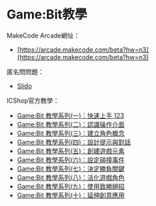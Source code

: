 # Game:Bit教學

MakeCode Arcade網址：

* [https://arcade.makecode.com/beta?hw=n3](https://arcade.makecode.com/beta?hw=n3)

匿名問問題：

* [Slido](https://app.sli.do/event/2d854hn57T8hdHm55QP5A1)

ICShop官方教學：

* [Game:Bit 教學系列(一)：快速上手 123](https://www.circuspi.com/index.php/2023/01/04/gamebit-introduction/)
* [Game:Bit 教學系列(二)：認識操作介面](https://www.circuspi.com/index.php/2023/01/06/gamebit-operation-interface/)
* [Game:Bit 教學系列(三)：建立角色概念](https://www.circuspi.com/index.php/2023/01/11/gamebit-role-conception/)
* [Game:Bit 教學系列(四)：設計提示與對話](https://www.circuspi.com/index.php/2023/01/13/gamebit-prompt-dialogue/)
* [Game:Bit 教學系列(五)：創建遊戲元素](https://www.circuspi.com/index.php/2023/02/02/gamebit-game-elements/)
* [Game:Bit 教學系列(六)：設定碰撞事件](https://www.circuspi.com/index.php/2023/02/07/gamebit-collision/)
* [Game:Bit 教學系列(七)：決定勝負關鍵](https://www.circuspi.com/index.php/2023/02/13/gamebit-victory-defeat/)
* [Game:Bit 教學系列(八)：活化遊戲角色](https://www.circuspi.com/index.php/2023/02/14/gamebit-activate-role/)
* [Game:Bit 教學系列(九)：使用致勝絕招](https://www.circuspi.com/index.php/2023/02/18/gamebit-unique-skill/)
* [Game:Bit 教學系列(十)：延伸創意應用](https://www.circuspi.com/index.php/2023/02/22/gamebit-creativity/)

